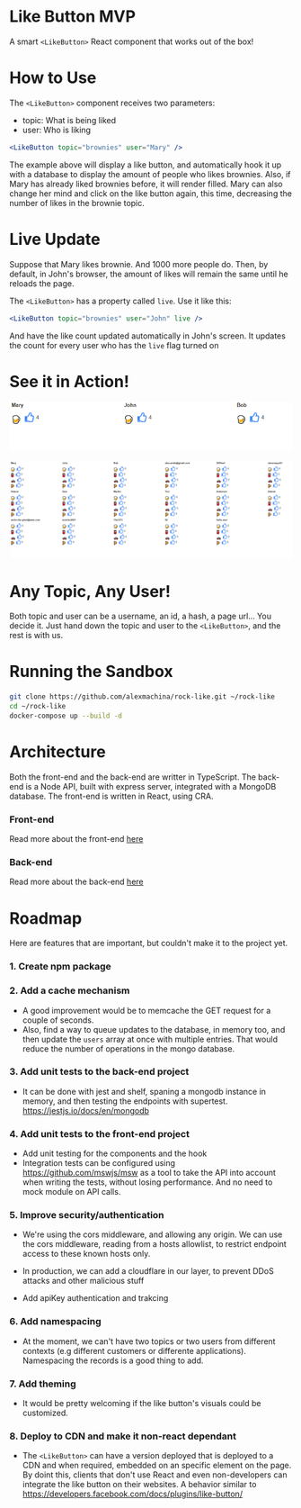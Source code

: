 # Like Button MVP

A smart `<LikeButton>` React component that works out of the box!

# How to Use

The `<LikeButton>` component receives two parameters:

- topic: What is being liked
- user: Who is liking

```jsx
<LikeButton topic="brownies" user="Mary" />
```

The example above will display a like button, and automatically hook it up with a database to display the amount of people who likes brownies.
Also, if Mary has already liked brownies before, it will render filled.
Mary can also change her mind and click on the like button again, this time, decreasing the number of likes in the brownie topic.

# Live Update

Suppose that Mary likes brownie. And 1000 more people do.
Then, by default, in John's browser, the amount of likes will remain the same until he reloads the page.

The `<LikeButton>` has a property called `live`. Use it like this:

```jsx
<LikeButton topic="brownies" user="John" live />
```

And have the like count updated automatically in John's screen.
It updates the count for every user who has the `live` flag turned on

# See it in Action!

![](front-end/preview/likes.gif)

![](front-end/preview/likes-many-users.gif)

# Any Topic, Any User!

Both topic and user can be a username, an id, a hash, a page url...
You decide it. Just hand down the topic and user to the `<LikeButton>`, and the rest is with us.

# Running the Sandbox

```bash
git clone https://github.com/alexmachina/rock-like.git ~/rock-like
cd ~/rock-like
docker-compose up --build -d
```

# Architecture

Both the front-end and the back-end are writter in TypeScript.
The back-end is a Node API, built with express server, integrated with a MongoDB database.
The front-end is written in React, using CRA.

### Front-end

Read more about the front-end [here](front-end/README.md)

### Back-end

Read more about the back-end [here](rest-api/README.md)

# Roadmap

Here are features that are important, but couldn't make it to the project yet.

### 1. Create npm package

### 2. Add a cache mechanism

- A good improvement would be to memcache the GET request for a couple of seconds.
- Also, find a way to queue updates to the database, in memory too, and then update the `users` array at once with multiple entries. That would reduce the number of operations in the mongo database.

### 3. Add unit tests to the back-end project

- It can be done with jest and shelf, spaning a mongodb instance in memory, and then testing the endpoints with supertest. https://jestjs.io/docs/en/mongodb

### 4. Add unit tests to the front-end project

- Add unit testing for the components and the hook
- Integration tests can be configured using https://github.com/mswjs/msw as a tool to take the API into account when writing the tests, without losing performance. And no need to mock module on API calls.

### 5. Improve security/authentication

- We're using the cors middleware, and allowing any origin. We can use the cors middleware, reading from a hosts allowlist, to restrict endpoint access to these known hosts only.

- In production, we can add a cloudflare in our layer, to prevent DDoS attacks and other malicious stuff

- Add apiKey authentication and trakcing

### 6. Add namespacing

- At the moment, we can't have two topics or two users from different contexts (e.g different customers or differente applications). Namespacing the records is a good thing to add.

### 7. Add theming

- It would be pretty welcoming if the like button's visuals could be customized.

### 8. Deploy to CDN and make it non-react dependant

- The `<LikeButton>` can have a version deployed that is deployed to a CDN and when required, embedded on an specific element on the page. By doint this, clients that don't use React and even non-developers can integrate the like button on their websites. A behavior similar to https://developers.facebook.com/docs/plugins/like-button/
